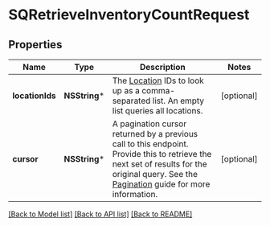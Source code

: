 # SQRetrieveInventoryCountRequest

## Properties
Name | Type | Description | Notes
------------ | ------------- | ------------- | -------------
**locationIds** | **NSString*** | The [Location](https://developer.squareup.com/reference/square_2023-10-18/objects/Location) IDs to look up as a comma-separated list. An empty list queries all locations. | [optional] 
**cursor** | **NSString*** | A pagination cursor returned by a previous call to this endpoint. Provide this to retrieve the next set of results for the original query.  See the [Pagination](https://developer.squareup.com/docs/working-with-apis/pagination) guide for more information. | [optional] 

[[Back to Model list]](../README.md#documentation-for-models) [[Back to API list]](../README.md#documentation-for-api-endpoints) [[Back to README]](../README.md)


